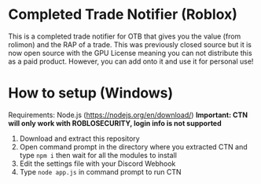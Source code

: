 # Completed Trade Notifier (Roblox)
This is a completed trade notifier for OTB that gives you the value (from rolimon) and the RAP of a trade. This was previously closed source but it is now open source with the GPU License meaning you can not distribute this as a paid product. However, you can add onto it and use it for personal use! 

# How to setup (Windows)
Requirements: 
Node.js (https://nodejs.org/en/download/)
**Important: CTN will only work with ROBLOSECURITY, login info is not supported**
1. Download and extract this repository
2. Open command prompt in the directory where you extracted CTN and type `npm i` then wait for all the modules to install
3. Edit the settings file with your Discord Webhook
4. Type `node app.js` in command prompt to run CTN
